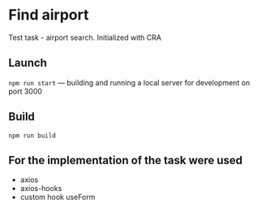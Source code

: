 # Find airport

Test task - airport search. Initialized with CRA

## Launch

`npm run start` — building and running a local server for development on port 3000

## Build

`npm run build`

## For the implementation of the task were used 

- axios
- axios-hooks
- custom hook useForm
